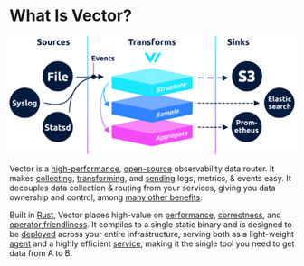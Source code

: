 # What Is Vector?

![](assets/components.svg)

Vector is a [high-performance][docs.performance], [open-source][url.vector_repo] observability data router. It makes [collecting][docs.sources], [transforming][docs.transforms], and [sending][docs.sinks] logs, metrics, & events easy. It decouples data collection & routing from your services, giving you data ownership and control, among [many other benefits][docs.use_cases].

Built in [Rust][url.rust], Vector places high-value on [performance][docs.performance], [correctness][docs.correctness], and [operator friendliness][docs.administration]. It compiles to a single static binary and is designed to be [deployed][docs.deployment] across your entire infrastructure, serving both as a light-weight [agent][docs.agent_role] and a highly efficient [service][docs.service_role], making it the single tool you need to get data from A to B.


[docs.administration]: docs/usage/administration
[docs.agent_role]: /setup/deployment/roles/agent.md
[docs.correctness]: docs/correctness.md
[docs.deployment]: docs/setup/deployment
[docs.performance]: docs/performance.md
[docs.service_role]: /setup/deployment/roles/service.md
[docs.sinks]: docs/usage/configuration/sinks
[docs.sources]: docs/usage/configuration/sources
[docs.transforms]: docs/usage/configuration/transforms
[docs.use_cases]: docs/use-cases
[url.rust]: https://www.rust-lang.org/
[url.vector_repo]: https://github.com/timberio/vector
